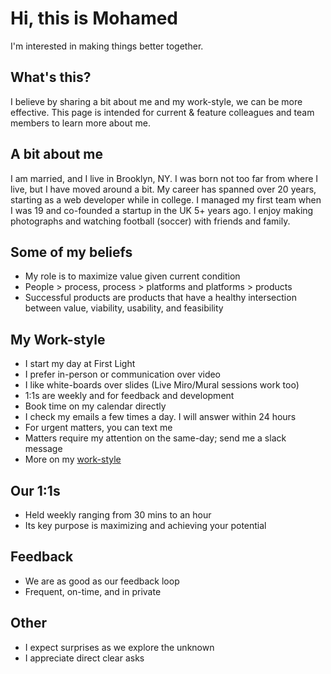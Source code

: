 # Hi, this is Mohamed 
I'm interested in making things better together.

## What's this?
I believe by sharing a bit about me and my work-style, we can be more effective. This page is intended for current & feature colleagues and team members to learn more about me.

## A bit about me
I am married, and I live in Brooklyn, NY. I was born not too far from where I live, but I have moved around a bit. My career has spanned over 20 years, starting as a web developer while in college. I managed my first team when I was 19 and co-founded a startup in the UK 5+ years ago. I enjoy making photographs and watching football (soccer) with friends and family.

## Some of my beliefs
* My role is to maximize value given current condition
* People > process, process > platforms and platforms > products
* Successful products are products that have a healthy intersection between value, viability, usability, and feasibility

## My Work-style
* I start my day at First Light
* I prefer in-person or communication over video
* I like white-boards over slides (Live Miro/Mural sessions work too)
* 1:1s are weekly and for feedback and development
* Book time on my calendar directly
* I check my emails a few times a day. I will answer within 24 hours
* For urgent matters, you can text me
* Matters require my attention on the same-day; send me a slack message
* More on my [work-style](https://app.tealhq.com/work-styles/public/summary/3d1c5a54-41c8-45a6-a751-a4a6bda2fa75)

## Our 1:1s
* Held weekly ranging from 30 mins to an hour
* Its key purpose is maximizing and achieving your potential

## Feedback
* We are as good as our feedback loop
* Frequent, on-time, and in private

## Other
* I expect surprises as we explore the unknown
* I appreciate direct clear asks
